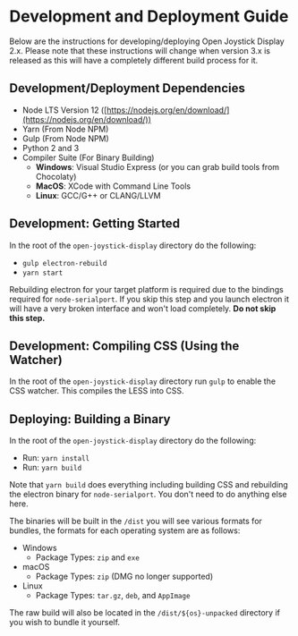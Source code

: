 # Development and Deployment Guide

Below are the instructions for developing/deploying Open Joystick Display 2.x. Please note that these instructions will change when version 3.x is released as this will have a completely different build process for it.

## Development/Deployment Dependencies 

 - Node LTS Version 12 ([https://nodejs.org/en/download/](https://nodejs.org/en/download/))
 - Yarn (From Node NPM)
 - Gulp (From Node NPM)
 - Python 2 and 3
 - Compiler Suite (For Binary Building)
     - **Windows**: Visual Studio Express (or you can grab build tools from Chocolaty)
     - **MacOS**: XCode with Command Line Tools
     - **Linux**: GCC/G++ or CLANG/LLVM

## Development: Getting Started
In the root of the `open-joystick-display` directory do the following:
- `gulp electron-rebuild`
- `yarn start`

Rebuilding electron for your target platform is required due to the bindings required for `node-serialport`. If you skip this step and you launch electron it will have a very broken interface and won't load completely. **Do not skip this step.**

## Development: Compiling CSS (Using the Watcher)
In the root of the `open-joystick-display` directory run `gulp` to enable the CSS watcher. This compiles the LESS into CSS.

## Deploying: Building a Binary
In the root of the `open-joystick-display` directory do the following:

 - Run: `yarn install`
 - Run: `yarn build`

Note that `yarn build` does everything including building CSS and rebuilding the electron binary for `node-serialport`. You don't need to do anything else here.
 
 The binaries will be built in the `/dist` you will see various formats for bundles, the formats for each operating system are as follows:
 
- Windows
  - Package Types:  `zip` and `exe`
- macOS
  - Package Types: `zip` (DMG no longer supported)
- Linux
  - Package Types: `tar.gz`, `deb`, and `AppImage` 

The raw build will also be located in the `/dist/${os}-unpacked` directory if you wish to bundle it yourself.


